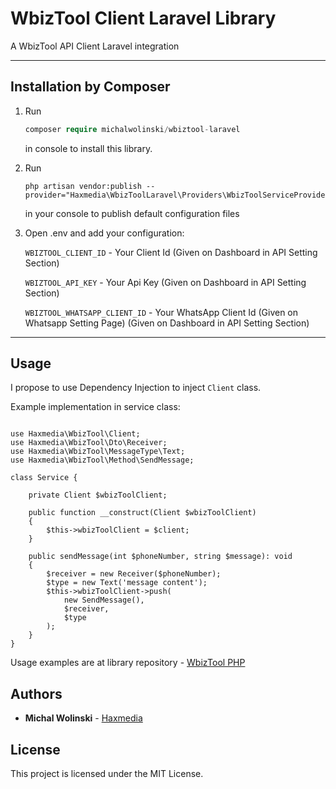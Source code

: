 # WbizTool Client Laravel Library

A WbizTool API Client Laravel integration

---
## Installation by Composer
1. Run
    ```php   
    composer require michalwolinski/wbiztool-laravel
    ``` 
    in console to install this library.
2. Run
    ```
    php artisan vendor:publish --provider="Haxmedia\WbizToolLaravel\Providers\WbizToolServiceProvider"
    ```
    in your console to publish default configuration files

3. Open .env and add your configuration:

    `WBIZTOOL_CLIENT_ID` - Your Client Id (Given on Dashboard in API Setting Section)
    
    `WBIZTOOL_API_KEY` - Your Api Key (Given on Dashboard in API Setting Section)
    
    `WBIZTOOL_WHATSAPP_CLIENT_ID` - Your WhatsApp Client Id (Given on Whatsapp Setting Page) (Given on Dashboard in API Setting Section)

---

## Usage

I propose to use Dependency Injection to inject `Client` class.

Example implementation in service class:
```

use Haxmedia\WbizTool\Client;
use Haxmedia\WbizTool\Dto\Receiver;
use Haxmedia\WbizTool\MessageType\Text;
use Haxmedia\WbizTool\Method\SendMessage;

class Service {

    private Client $wbizToolClient;

    public function __construct(Client $wbizToolClient)
    {
        $this->wbizToolClient = $client;
    }

    public sendMessage(int $phoneNumber, string $message): void
    {
        $receiver = new Receiver($phoneNumber);
        $type = new Text('message content');
        $this->wbizToolClient->push(
            new SendMessage(),
            $receiver,
            $type
        );
    }
}
```

Usage examples are at library repository - [WbizTool PHP](https://github.com/michalwolinski/wbiztool-php)

## Authors

* **Michal Wolinski** - [Haxmedia](https://haxmedia.pl)

## License

This project is licensed under the MIT License.